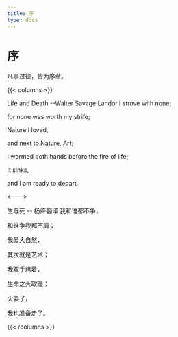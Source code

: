 ```yaml
---
title: 序
type: docs
---
```


# 序

凡事过往，皆为序章。

{{< columns >}}

Life and Death
      --Walter Savage Landor
I strove with none;

for none was worth my strife;

Nature I loved,

and next to Nature, Art;

I warmed both hands before the fire of life;

It sinks,

and I am ready to depart.

<--->

生与死
   -- 杨绛翻译
我和谁都不争，

和谁争我都不屑；

我爱大自然，

其次就是艺术；

我双手烤着，

生命之火取暖；

火萎了，

我也准备走了。

{{< /columns >}}